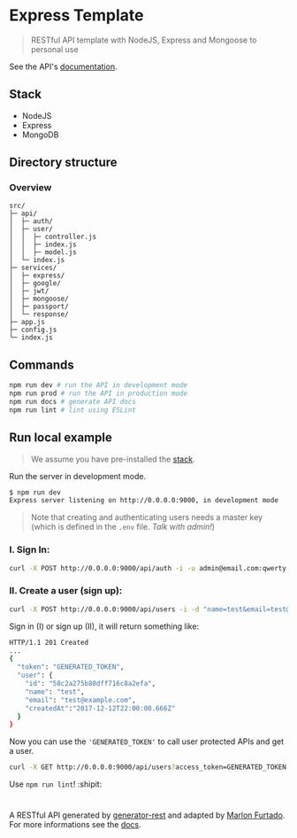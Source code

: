 # Express Template
> RESTful API template with NodeJS, Express and Mongoose to personal use

See the API's [documentation](DOCS.md).

## <a name="stack"> </a>Stack
<ul>
<li>NodeJS</li>
<li>Express</li>
<li>MongoDB</li>
</ul>

## Directory structure

### Overview

```
src/
├─ api/
│  ├─ auth/
│  ├─ user/
│  │  ├─ controller.js
│  │  ├─ index.js
│  │  ├─ model.js
│  └─ index.js
├─ services/
│  ├─ express/
│  ├─ google/
│  ├─ jwt/
│  ├─ mongoose/
│  ├─ passport/
│  └─ response/
├─ app.js
├─ config.js
└─ index.js
```

## Commands

```bash
npm run dev # run the API in development mode
npm run prod # run the API in production mode
npm run docs # generate API docs
npm run lint # lint using ESLint
```


## Run local example
> We assume you have pre-installed the [stack](#stack).

Run the server in development mode.

```bash
$ npm run dev
Express server listening on http://0.0.0.0:9000, in development mode
```

> Note that creating and authenticating users needs a master key (which is defined in the `.env` file. *Talk with admin!*)


 ### I. Sign In:
```bash
curl -X POST http://0.0.0.0:9000/api/auth -i -u admin@email.com:qwerty -d "access_token=MASTER_KEY_HERE"
```


 ### II. Create a user (sign up):

```bash
curl -X POST http://0.0.0.0:9000/api/users -i -d "name=test&email=test@example.com&password=qwerty&role=admin&access_token=MASTER_KEY_HERE"
```

Sign in (I) or sign up (II), it will return something like:
```bash
HTTP/1.1 201 Created
...
{
  "token": "GENERATED_TOKEN",
  "user": {
    "id": "58c2a275b80dff716c8a2efa",
    "name": "test",
    "email": "test@example.com",
    "createdAt":"2017-12-12T22:00:00.666Z"
  }
}
```

Now you can use the `'GENERATED_TOKEN'` to call user protected APIs and get a user.   

```bash
curl -X GET http://0.0.0.0:9000/api/users?access_token=GENERATED_TOKEN
```

Use `npm run lint`! :shipit:
  #  
A RESTful API generated by [generator-rest](https://github.com/diegohaz/generator-rest) and adapted by [Marlon Furtado](http://www.marlonfurtado.com.br).  
For more informations see the [docs](DOCS.md).

